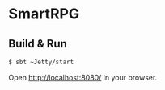 # SmartRPG #

## Build & Run ##

```sh
$ sbt ~Jetty/start
```

Open [http://localhost:8080/](http://localhost:8080/) in your browser.
